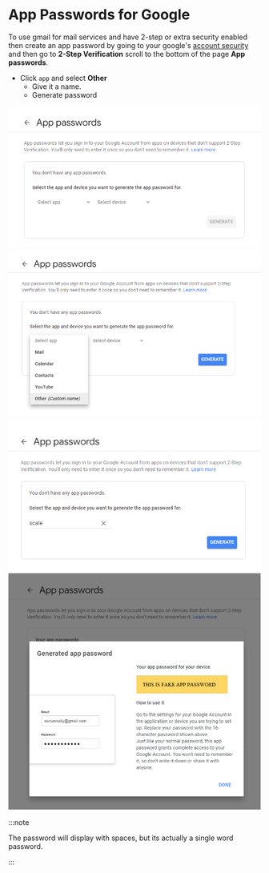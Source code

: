 # App Passwords for Google

To use gmail for mail services and have 2-step or extra security enabled then create an app password by going to your google's [account security](https://myaccount.google.com/security) and then go to **2-Step Verification** scroll to the bottom of the page **App passwords**.

- Click `app` and select **Other**
  - Give it a name.
  - Generate password

![google-app-password-1](./img/google-app-password-1.png)
![google-app-password-2](./img/google-app-password-2.png)
![google-app-password-3](./img/google-app-password-3.png)
![google-app-password-4](./img/google-app-password-4.png)

:::note

The password will display with spaces, but its actually a single word password.

:::
